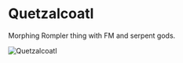 # Quetzalcoatl

Morphing Rompler thing with FM and serpent gods. 

![Quetzalcoatl](https://raw.githubusercontent.com/publicsamples/Quetzalcoatl/main/q.png)

  
